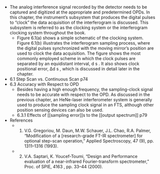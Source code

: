- The analog interference signal recorded by the detector needs to be captured and digitized at the appropriate and predetermined OPDs. In this chapter, the instrument’s subsystem that produces the digital pulses to “clock” the data acquisition of the interferogram is discussed. This subsystem is referred to as the clocking system or the interferogram clocking system throughout the book.
    - Figure 6.1(a) shows a simple schematic of the clocking system. Figure 6.1(b) illustrates the interferogram sampling process, where the digital pulses synchronized with the moving mirror’s position are used to clock the data acquisition. The figure shows the most commonly employed scheme in which the clock pulses are separated by an equidistant interval, d s . It also shows clock positional error, ∆d s , which is discussed in detail later in the chapter.
- 6.1 Step Scan vs. Continuous Scan p74
- 6.3 Accuracy with Respect to OPD
    - Besides having a high enough frequency, the sampling-clock signal needs to be accurate with respect to the OPD. As discussed in the previous chapter, an HeNe-laser interferometer system is generally used to produce the sampling clock signal in an FTS, although other position sensing devices can also be used.
    - 6.3.1 Effects of [[sampling error]]s to the [[output spectrum]] p79
- References
    - 1. V.G. Gregoriou, M. Daun, M.W. Schauer, J.L. Chao, R.A. Palmer, “Modification of a [research-grade FT-IR spectrometer] for optional step-scan operation,” Applied Spectroscopy, 47 (9), pp. 1311–1316 (1993).

    - 2. V.A. Saptari, K. Youcef-Toumi, “Design and Performance evaluation of a near-infrared Fourier-transform spectrometer,” Proc. of SPIE, 4163 , pp. 33–44 (2000).
